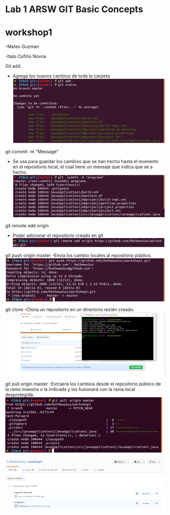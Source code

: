 # Lab 1 ARSW GIT Basic Concepts
# workshop1

-Mateo Guzman

-Italo Cufiño Novoa 

Git add .
 - Agrega los nuevos cambios de toda la carpeta
 ![](Img/IMG1.PNG)
 
git commit -m "Message"
 - Se usa para guardar los cambios que se han hecho hasta el momento en el repositorio local, el cual tiene un mensaje que indica que se a hecho.
 ![](Img/IMG2.PNG)
 
git remote add origin <server>
 - Poder adicionar el repositorio creado en git
 ![](Img/IMG3.PNG)

git push origin master
 -Envía los cambio locales al repositorio público.
 ![](Img/IMG4.PNG)
 
git clone <repository>
 -Clona un repositorio en un directorio recién creado.
 ![](Img/IMG5.PNG)
  

git pull origin master
 -Extraerá los cambios desde el repositorio público de la rama maestra o la indicada y los fusionará con la rama local desprotegida.
 ![](Img/IMG6.PNG)
 
 ![](Img/IMG7.PNG)
